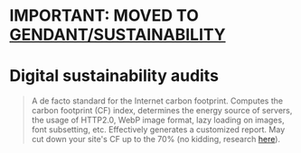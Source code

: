  
# IMPORTANT: MOVED TO [GENDANT/SUSTAINABILITY](https://github.com/gendant/sustainability)

# Digital sustainability audits 

> A de facto standard for the Internet carbon footprint. Computes the carbon footprint (CF) index, determines the energy source of servers, the usage of HTTP2.0, WebP image format, lazy loading on images, font subsetting, etc.
> Effectively generates a customized report. May cut down your site's CF up to the 70% (no kidding, research [here](https://github.com/digital-audits/sustainability/blob/master/RESEARCH.md)).


